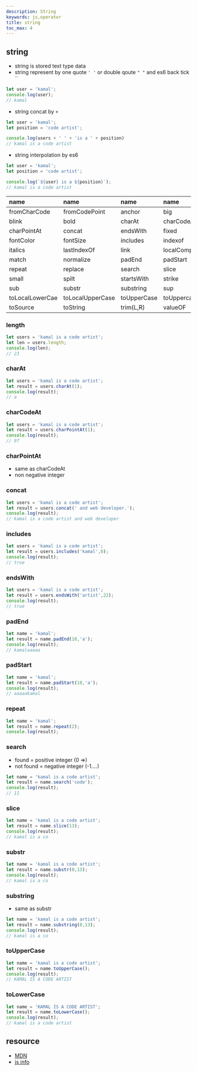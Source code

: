```yaml
---
description: String
keywords: js,operator
title: string
toc_max: 4
---
```

## string

* string is stored text type data
* string represent by one quote `' '` or double qoute `" "` and es6 back tick   ``

```js
let user = 'kamal';
console.log(user);
// kamal
```

* string concat by `+`

```js
let user = 'kamal';
let position = 'code artist';

console.log(users + ' ' + 'is a ' + position)
// kamal is a code artist
```

* string interpolation by es6


```js
let user = 'kamal';
let position = 'code artist';

console.log(`${user} is a ${position}`);
// kamal is a code artist
```


| name     | name    | name    | name     |
| :------------- | :------------- |:------------- |:------------- |
|fromCharCode|fromCodePoint|anchor|big|
|blink|bold|charAt|charCodeAt|
|charPointAt|concat|endsWith|fixed|
|fontColor|fontSize|includes|indexof|
|italics|lastIndexOf|link|localCompare|
|match|normalize|padEnd|padStart|
|repeat|replace|search|slice|
|small|spilt|startsWith|strike|
|sub|substr|substring|sup|
|toLocalLowerCae|toLocalUpperCase|toUpperCase|toUppercase|
|toSource|toString|trim(L,R)|valueOF|

### length

```js
let users = 'kamal is a code artist';
let len = users.length;
console.log(len);
// 23
```

### charAt

```js
let users = 'kamal is a code artist';
let result = users.charAt(1);
console.log(result);
// a
```

### charCodeAt

```js
let users = 'kamal is a code artist';
let result = users.charPointAt(1);
console.log(result);
// 97
```

### charPointAt

* same as charCodeAt
* non negative integer

### concat

```js
let users = 'kamal is a code artist';
let result = users.concat(' and web developer.');
console.log(result);
// kamal is a code artist and web developer
```

### includes

```js
let users = 'kamal is a code artist';
let result = users.includes('kamal',0);
console.log(result);
// true
```

### endsWith


```js
let users = 'kamal is a code artist';
let result = users.endsWith('artist',22);
console.log(result);
// true
```

### padEnd

```js
let name = 'kamal';
let result = name.padEnd(10,'a');
console.log(result);
// kamalaaaaa
```

### padStart

```js
let name = 'kamal';
let result = name.padStart(10,'a');
console.log(result);
// aaaaakamal
```

### repeat

```js
let name = 'kamal';
let result = name.repeat(2);
console.log(result);
```

### search

* found = positive integer (0 =>)
* not found = negative integer (-1....)

```js
let name = 'kamal is a code artist';
let result = name.search('code');
console.log(result);
// 11
```

### slice

```js
let name = 'kamal is a code artist';
let result = name.slice(13);
console.log(result);
// kamal is a co
```

### substr

```js
let name = 'kamal is a code artist';
let result = name.substr(0,13);
console.log(result);
// kamal is a co
```

### substring

* same as substr

```js
let name = 'kamal is a code artist';
let result = name.substring(0,13);
console.log(result);
// kamal is a co
```

### toUpperCase

```js
let name = 'kamal is a code artist';
let result = name.toUpperCase();
console.log(result);
// KAMAL IS A CODE ARTIST
```

### toLowerCase

```js
let name = 'KAMAL IS A CODE ARTIST';
let result = name.toLowerCase();
console.log(result);
// kamal is a code artist
```

## resource

* [MDN](https://developer.mozilla.org/en-US/docs/Web/JavaScript/Reference/Global_Objects/String/includes)
* [js info](https://javascript.info/string)
